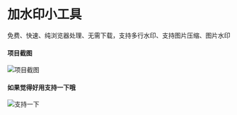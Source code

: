 # 加水印小工具

免费、快速、纯浏览器处理、无需下载，支持多行水印、支持图片压缩、图片水印

#### 项目截图

![项目截图](https://www.helloimg.com/i/2025/01/09/677fb87daaa45.jpg)

#### 如果觉得好用支持一下哦

![支持一下](https://img.picui.cn/free/2025/01/09/677fb7544fb4c.jpg)
